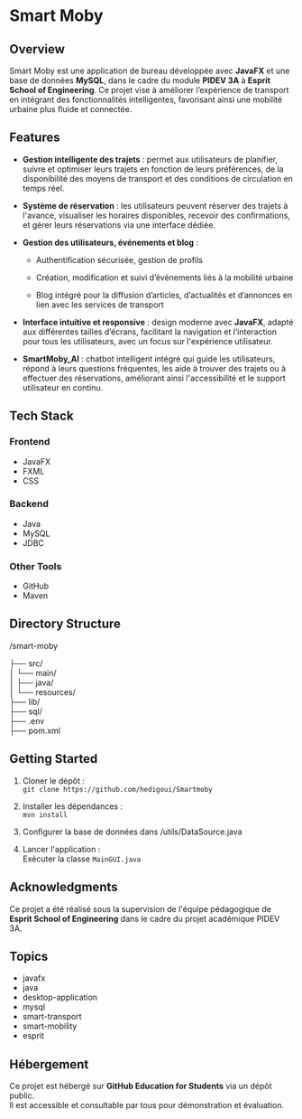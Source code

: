 # Smart Moby

## Overview
Smart Moby est une application de bureau développée avec **JavaFX** et une base de données **MySQL**, dans le cadre du module **PIDEV 3A** à **Esprit School of Engineering**. Ce projet vise à améliorer l’expérience de transport en intégrant des fonctionnalités intelligentes, favorisant ainsi une mobilité urbaine plus fluide et connectée.

## Features
- **Gestion intelligente des trajets** : permet aux utilisateurs de planifier, suivre et optimiser leurs trajets en fonction de leurs préférences, de la disponibilité des moyens de transport et des conditions de circulation en temps réel.

- **Système de réservation** : les utilisateurs peuvent réserver des trajets à l'avance, visualiser les horaires disponibles, recevoir des confirmations, et gérer leurs réservations via une interface dédiée.

- **Gestion des utilisateurs, événements et blog** :  

  - Authentification sécurisée, gestion de profils  

  - Création, modification et suivi d’événements liés à la mobilité urbaine  

  - Blog intégré pour la diffusion d’articles, d’actualités et d’annonces en lien avec les services de transport

- **Interface intuitive et responsive** : design moderne avec **JavaFX**, adapté aux différentes tailles d’écrans, facilitant la navigation et l’interaction pour tous les utilisateurs, avec un focus sur l'expérience utilisateur.

- **SmartMoby_AI** : chatbot intelligent intégré qui guide les utilisateurs, répond à leurs questions fréquentes, les aide à trouver des trajets ou à effectuer des réservations, améliorant ainsi l'accessibilité et le support utilisateur en continu.

## Tech Stack
### Frontend
- JavaFX
- FXML
- CSS

### Backend
- Java
- MySQL
- JDBC

### Other Tools
- GitHub
- Maven

## Directory Structure
/smart-moby

├── src/  
│   └── main/  
│       ├── java/  
│       └── resources/  
├── lib/  
├── sql/  
├── .env  
├── pom.xml  

## Getting Started
1. Cloner le dépôt :  
   `git clone https://github.com/hedigoui/Smartmoby`

2. Installer les dépendances :  
   `mvn install`

3. Configurer la base de données dans /utils/DataSource.java

4. Lancer l'application :  
   Exécuter la classe `MainGUI.java`

## Acknowledgments
Ce projet a été réalisé sous la supervision de l'équipe pédagogique de **Esprit School of Engineering** dans le cadre du projet académique PIDEV 3A.

## Topics
- javafx
- java
- desktop-application
- mysql
- smart-transport
- smart-mobility
- esprit

## Hébergement
Ce projet est hébergé sur **GitHub Education for Students** via un dépôt public.  
Il est accessible et consultable par tous pour démonstration et évaluation.
